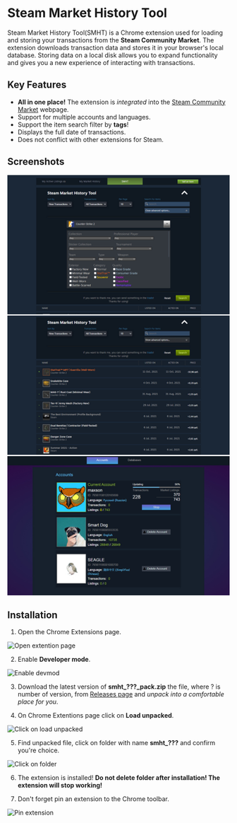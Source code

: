 # Steam Market History Tool
Steam Market History Tool(SMHT) is a Chrome extension used for loading and storing your transactions from the **Steam Community Market**. 
The extension downloads transaction data and stores it in your browser's local database. Storing data on a local disk allows you to expand functionality and gives you a new experience of interacting with transactions.

## Key Features
+ **All in one place!** The extension is *integrated* into the [Steam Community Market](https://steamcommunity.com/market/) webpage.
+ Support for multiple accounts and languages.
+ Support the item search filter by **tags**!
+ Displays the full date of transactions.
+ Does not conflict with other extensions for Steam.

## Screenshots
![screen](images/smht_s1.jpg)
![screen](images/smht_s2.jpg)
![screen](images/smht_s3.jpg)

## Installation
1. Open the Chrome Extensions page.

![Open extention page](images/readme_s1.png)

2. Enable **Developer mode**.

![Enable devmod](images/readme_s2.png)

3. Download the latest version of **smht_???_pack.zip** the file, where ? is number of version, from [Releases page](https://github.com/MaxsonDev/Steam-Market-History-Tool/releases) and *unpack into a comfortable place for you*.

4. On Chrome Extentions page click on **Load unpacked**.

![Click on load unpacked](images/readme_s6.png)

5. Find unpacked file, click on folder with name **smht_???** and confirm you're choice.

![Click on folder](images/readme_s7.png)

6. The extension is installed! **Do not delete folder after installation! The extension will stop working!**

7. Don't forget pin an extension to the Chrome toolbar.

![Pin extension](images/readme_s8.png)

